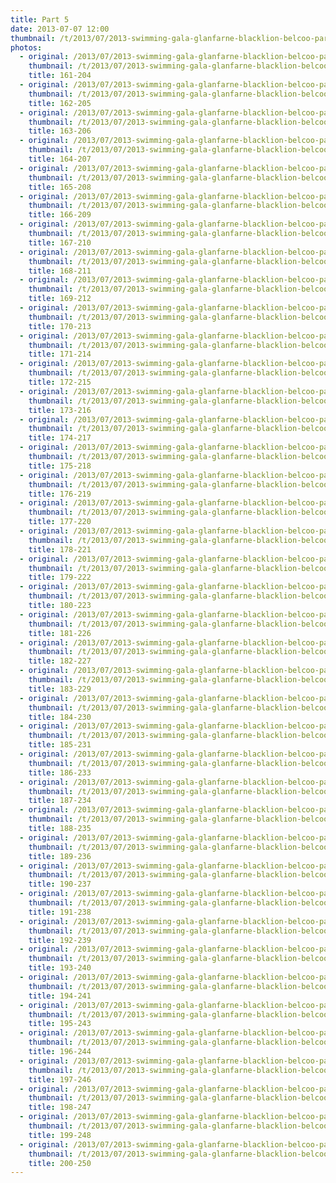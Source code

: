 ```yaml
---
title: Part 5
date: 2013-07-07 12:00
thumbnail: /t/2013/07/2013-swimming-gala-glanfarne-blacklion-belcoo-partniship/part-5/161-204.jpg
photos:
  - original: /2013/07/2013-swimming-gala-glanfarne-blacklion-belcoo-partniship/part-5/161-204.jpg
    thumbnail: /t/2013/07/2013-swimming-gala-glanfarne-blacklion-belcoo-partniship/part-5/161-204.jpg
    title: 161-204
  - original: /2013/07/2013-swimming-gala-glanfarne-blacklion-belcoo-partniship/part-5/162-205.jpg
    thumbnail: /t/2013/07/2013-swimming-gala-glanfarne-blacklion-belcoo-partniship/part-5/162-205.jpg
    title: 162-205
  - original: /2013/07/2013-swimming-gala-glanfarne-blacklion-belcoo-partniship/part-5/163-206.jpg
    thumbnail: /t/2013/07/2013-swimming-gala-glanfarne-blacklion-belcoo-partniship/part-5/163-206.jpg
    title: 163-206
  - original: /2013/07/2013-swimming-gala-glanfarne-blacklion-belcoo-partniship/part-5/164-207.jpg
    thumbnail: /t/2013/07/2013-swimming-gala-glanfarne-blacklion-belcoo-partniship/part-5/164-207.jpg
    title: 164-207
  - original: /2013/07/2013-swimming-gala-glanfarne-blacklion-belcoo-partniship/part-5/165-208.jpg
    thumbnail: /t/2013/07/2013-swimming-gala-glanfarne-blacklion-belcoo-partniship/part-5/165-208.jpg
    title: 165-208
  - original: /2013/07/2013-swimming-gala-glanfarne-blacklion-belcoo-partniship/part-5/166-209.jpg
    thumbnail: /t/2013/07/2013-swimming-gala-glanfarne-blacklion-belcoo-partniship/part-5/166-209.jpg
    title: 166-209
  - original: /2013/07/2013-swimming-gala-glanfarne-blacklion-belcoo-partniship/part-5/167-210.jpg
    thumbnail: /t/2013/07/2013-swimming-gala-glanfarne-blacklion-belcoo-partniship/part-5/167-210.jpg
    title: 167-210
  - original: /2013/07/2013-swimming-gala-glanfarne-blacklion-belcoo-partniship/part-5/168-211.jpg
    thumbnail: /t/2013/07/2013-swimming-gala-glanfarne-blacklion-belcoo-partniship/part-5/168-211.jpg
    title: 168-211
  - original: /2013/07/2013-swimming-gala-glanfarne-blacklion-belcoo-partniship/part-5/169-212.jpg
    thumbnail: /t/2013/07/2013-swimming-gala-glanfarne-blacklion-belcoo-partniship/part-5/169-212.jpg
    title: 169-212
  - original: /2013/07/2013-swimming-gala-glanfarne-blacklion-belcoo-partniship/part-5/170-213.jpg
    thumbnail: /t/2013/07/2013-swimming-gala-glanfarne-blacklion-belcoo-partniship/part-5/170-213.jpg
    title: 170-213
  - original: /2013/07/2013-swimming-gala-glanfarne-blacklion-belcoo-partniship/part-5/171-214.jpg
    thumbnail: /t/2013/07/2013-swimming-gala-glanfarne-blacklion-belcoo-partniship/part-5/171-214.jpg
    title: 171-214
  - original: /2013/07/2013-swimming-gala-glanfarne-blacklion-belcoo-partniship/part-5/172-215.jpg
    thumbnail: /t/2013/07/2013-swimming-gala-glanfarne-blacklion-belcoo-partniship/part-5/172-215.jpg
    title: 172-215
  - original: /2013/07/2013-swimming-gala-glanfarne-blacklion-belcoo-partniship/part-5/173-216.jpg
    thumbnail: /t/2013/07/2013-swimming-gala-glanfarne-blacklion-belcoo-partniship/part-5/173-216.jpg
    title: 173-216
  - original: /2013/07/2013-swimming-gala-glanfarne-blacklion-belcoo-partniship/part-5/174-217.jpg
    thumbnail: /t/2013/07/2013-swimming-gala-glanfarne-blacklion-belcoo-partniship/part-5/174-217.jpg
    title: 174-217
  - original: /2013/07/2013-swimming-gala-glanfarne-blacklion-belcoo-partniship/part-5/175-218.jpg
    thumbnail: /t/2013/07/2013-swimming-gala-glanfarne-blacklion-belcoo-partniship/part-5/175-218.jpg
    title: 175-218
  - original: /2013/07/2013-swimming-gala-glanfarne-blacklion-belcoo-partniship/part-5/176-219.jpg
    thumbnail: /t/2013/07/2013-swimming-gala-glanfarne-blacklion-belcoo-partniship/part-5/176-219.jpg
    title: 176-219
  - original: /2013/07/2013-swimming-gala-glanfarne-blacklion-belcoo-partniship/part-5/177-220.jpg
    thumbnail: /t/2013/07/2013-swimming-gala-glanfarne-blacklion-belcoo-partniship/part-5/177-220.jpg
    title: 177-220
  - original: /2013/07/2013-swimming-gala-glanfarne-blacklion-belcoo-partniship/part-5/178-221.jpg
    thumbnail: /t/2013/07/2013-swimming-gala-glanfarne-blacklion-belcoo-partniship/part-5/178-221.jpg
    title: 178-221
  - original: /2013/07/2013-swimming-gala-glanfarne-blacklion-belcoo-partniship/part-5/179-222.jpg
    thumbnail: /t/2013/07/2013-swimming-gala-glanfarne-blacklion-belcoo-partniship/part-5/179-222.jpg
    title: 179-222
  - original: /2013/07/2013-swimming-gala-glanfarne-blacklion-belcoo-partniship/part-5/180-223.jpg
    thumbnail: /t/2013/07/2013-swimming-gala-glanfarne-blacklion-belcoo-partniship/part-5/180-223.jpg
    title: 180-223
  - original: /2013/07/2013-swimming-gala-glanfarne-blacklion-belcoo-partniship/part-5/181-226.jpg
    thumbnail: /t/2013/07/2013-swimming-gala-glanfarne-blacklion-belcoo-partniship/part-5/181-226.jpg
    title: 181-226
  - original: /2013/07/2013-swimming-gala-glanfarne-blacklion-belcoo-partniship/part-5/182-227.jpg
    thumbnail: /t/2013/07/2013-swimming-gala-glanfarne-blacklion-belcoo-partniship/part-5/182-227.jpg
    title: 182-227
  - original: /2013/07/2013-swimming-gala-glanfarne-blacklion-belcoo-partniship/part-5/183-229.jpg
    thumbnail: /t/2013/07/2013-swimming-gala-glanfarne-blacklion-belcoo-partniship/part-5/183-229.jpg
    title: 183-229
  - original: /2013/07/2013-swimming-gala-glanfarne-blacklion-belcoo-partniship/part-5/184-230.jpg
    thumbnail: /t/2013/07/2013-swimming-gala-glanfarne-blacklion-belcoo-partniship/part-5/184-230.jpg
    title: 184-230
  - original: /2013/07/2013-swimming-gala-glanfarne-blacklion-belcoo-partniship/part-5/185-231.jpg
    thumbnail: /t/2013/07/2013-swimming-gala-glanfarne-blacklion-belcoo-partniship/part-5/185-231.jpg
    title: 185-231
  - original: /2013/07/2013-swimming-gala-glanfarne-blacklion-belcoo-partniship/part-5/186-233.jpg
    thumbnail: /t/2013/07/2013-swimming-gala-glanfarne-blacklion-belcoo-partniship/part-5/186-233.jpg
    title: 186-233
  - original: /2013/07/2013-swimming-gala-glanfarne-blacklion-belcoo-partniship/part-5/187-234.jpg
    thumbnail: /t/2013/07/2013-swimming-gala-glanfarne-blacklion-belcoo-partniship/part-5/187-234.jpg
    title: 187-234
  - original: /2013/07/2013-swimming-gala-glanfarne-blacklion-belcoo-partniship/part-5/188-235.jpg
    thumbnail: /t/2013/07/2013-swimming-gala-glanfarne-blacklion-belcoo-partniship/part-5/188-235.jpg
    title: 188-235
  - original: /2013/07/2013-swimming-gala-glanfarne-blacklion-belcoo-partniship/part-5/189-236.jpg
    thumbnail: /t/2013/07/2013-swimming-gala-glanfarne-blacklion-belcoo-partniship/part-5/189-236.jpg
    title: 189-236
  - original: /2013/07/2013-swimming-gala-glanfarne-blacklion-belcoo-partniship/part-5/190-237.jpg
    thumbnail: /t/2013/07/2013-swimming-gala-glanfarne-blacklion-belcoo-partniship/part-5/190-237.jpg
    title: 190-237
  - original: /2013/07/2013-swimming-gala-glanfarne-blacklion-belcoo-partniship/part-5/191-238.jpg
    thumbnail: /t/2013/07/2013-swimming-gala-glanfarne-blacklion-belcoo-partniship/part-5/191-238.jpg
    title: 191-238
  - original: /2013/07/2013-swimming-gala-glanfarne-blacklion-belcoo-partniship/part-5/192-239.jpg
    thumbnail: /t/2013/07/2013-swimming-gala-glanfarne-blacklion-belcoo-partniship/part-5/192-239.jpg
    title: 192-239
  - original: /2013/07/2013-swimming-gala-glanfarne-blacklion-belcoo-partniship/part-5/193-240.jpg
    thumbnail: /t/2013/07/2013-swimming-gala-glanfarne-blacklion-belcoo-partniship/part-5/193-240.jpg
    title: 193-240
  - original: /2013/07/2013-swimming-gala-glanfarne-blacklion-belcoo-partniship/part-5/194-241.jpg
    thumbnail: /t/2013/07/2013-swimming-gala-glanfarne-blacklion-belcoo-partniship/part-5/194-241.jpg
    title: 194-241
  - original: /2013/07/2013-swimming-gala-glanfarne-blacklion-belcoo-partniship/part-5/195-243.jpg
    thumbnail: /t/2013/07/2013-swimming-gala-glanfarne-blacklion-belcoo-partniship/part-5/195-243.jpg
    title: 195-243
  - original: /2013/07/2013-swimming-gala-glanfarne-blacklion-belcoo-partniship/part-5/196-244.jpg
    thumbnail: /t/2013/07/2013-swimming-gala-glanfarne-blacklion-belcoo-partniship/part-5/196-244.jpg
    title: 196-244
  - original: /2013/07/2013-swimming-gala-glanfarne-blacklion-belcoo-partniship/part-5/197-246.jpg
    thumbnail: /t/2013/07/2013-swimming-gala-glanfarne-blacklion-belcoo-partniship/part-5/197-246.jpg
    title: 197-246
  - original: /2013/07/2013-swimming-gala-glanfarne-blacklion-belcoo-partniship/part-5/198-247.jpg
    thumbnail: /t/2013/07/2013-swimming-gala-glanfarne-blacklion-belcoo-partniship/part-5/198-247.jpg
    title: 198-247
  - original: /2013/07/2013-swimming-gala-glanfarne-blacklion-belcoo-partniship/part-5/199-248.jpg
    thumbnail: /t/2013/07/2013-swimming-gala-glanfarne-blacklion-belcoo-partniship/part-5/199-248.jpg
    title: 199-248
  - original: /2013/07/2013-swimming-gala-glanfarne-blacklion-belcoo-partniship/part-5/200-250.jpg
    thumbnail: /t/2013/07/2013-swimming-gala-glanfarne-blacklion-belcoo-partniship/part-5/200-250.jpg
    title: 200-250
---
```

